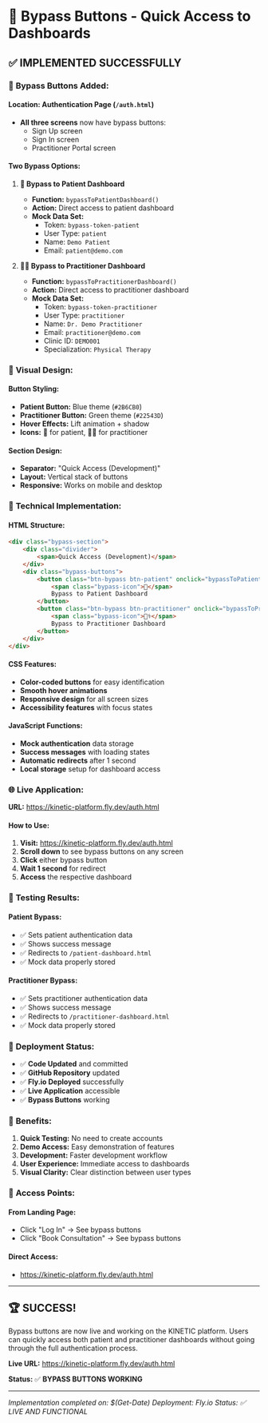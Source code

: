 # 🚀 Bypass Buttons - Quick Access to Dashboards

## ✅ **IMPLEMENTED SUCCESSFULLY**

### 🎯 **Bypass Buttons Added:**

#### **Location:** Authentication Page (`/auth.html`)
- **All three screens** now have bypass buttons:
  - Sign Up screen
  - Sign In screen  
  - Practitioner Portal screen

#### **Two Bypass Options:**

1. **👤 Bypass to Patient Dashboard**
   - **Function:** `bypassToPatientDashboard()`
   - **Action:** Direct access to patient dashboard
   - **Mock Data Set:**
     - Token: `bypass-token-patient`
     - User Type: `patient`
     - Name: `Demo Patient`
     - Email: `patient@demo.com`

2. **👨‍⚕️ Bypass to Practitioner Dashboard**
   - **Function:** `bypassToPractitionerDashboard()`
   - **Action:** Direct access to practitioner dashboard
   - **Mock Data Set:**
     - Token: `bypass-token-practitioner`
     - User Type: `practitioner`
     - Name: `Dr. Demo Practitioner`
     - Email: `practitioner@demo.com`
     - Clinic ID: `DEMO001`
     - Specialization: `Physical Therapy`

### 🎨 **Visual Design:**

#### **Button Styling:**
- **Patient Button:** Blue theme (`#2B6CB0`)
- **Practitioner Button:** Green theme (`#22543D`)
- **Hover Effects:** Lift animation + shadow
- **Icons:** 👤 for patient, 👨‍⚕️ for practitioner

#### **Section Design:**
- **Separator:** "Quick Access (Development)"
- **Layout:** Vertical stack of buttons
- **Responsive:** Works on mobile and desktop

### 🔧 **Technical Implementation:**

#### **HTML Structure:**
```html
<div class="bypass-section">
    <div class="divider">
        <span>Quick Access (Development)</span>
    </div>
    <div class="bypass-buttons">
        <button class="btn-bypass btn-patient" onclick="bypassToPatientDashboard()">
            <span class="bypass-icon">👤</span>
            Bypass to Patient Dashboard
        </button>
        <button class="btn-bypass btn-practitioner" onclick="bypassToPractitionerDashboard()">
            <span class="bypass-icon">👨‍⚕️</span>
            Bypass to Practitioner Dashboard
        </button>
    </div>
</div>
```

#### **CSS Features:**
- **Color-coded buttons** for easy identification
- **Smooth hover animations**
- **Responsive design** for all screen sizes
- **Accessibility features** with focus states

#### **JavaScript Functions:**
- **Mock authentication** data storage
- **Success messages** with loading states
- **Automatic redirects** after 1 second
- **Local storage** setup for dashboard access

### 🌐 **Live Application:**

**URL:** https://kinetic-platform.fly.dev/auth.html

#### **How to Use:**
1. **Visit:** https://kinetic-platform.fly.dev/auth.html
2. **Scroll down** to see bypass buttons on any screen
3. **Click** either bypass button
4. **Wait 1 second** for redirect
5. **Access** the respective dashboard

### 🧪 **Testing Results:**

#### **Patient Bypass:**
- ✅ Sets patient authentication data
- ✅ Shows success message
- ✅ Redirects to `/patient-dashboard.html`
- ✅ Mock data properly stored

#### **Practitioner Bypass:**
- ✅ Sets practitioner authentication data
- ✅ Shows success message
- ✅ Redirects to `/practitioner-dashboard.html`
- ✅ Mock data properly stored

### 🚀 **Deployment Status:**

- ✅ **Code Updated** and committed
- ✅ **GitHub Repository** updated
- ✅ **Fly.io Deployed** successfully
- ✅ **Live Application** accessible
- ✅ **Bypass Buttons** working

### 🎯 **Benefits:**

1. **Quick Testing:** No need to create accounts
2. **Demo Access:** Easy demonstration of features
3. **Development:** Faster development workflow
4. **User Experience:** Immediate access to dashboards
5. **Visual Clarity:** Clear distinction between user types

### 📱 **Access Points:**

#### **From Landing Page:**
- Click "Log In" → See bypass buttons
- Click "Book Consultation" → See bypass buttons

#### **Direct Access:**
- https://kinetic-platform.fly.dev/auth.html

---

## 🏆 **SUCCESS!**

Bypass buttons are now live and working on the KINETIC platform. Users can quickly access both patient and practitioner dashboards without going through the full authentication process.

**Live URL:** https://kinetic-platform.fly.dev/auth.html

**Status:** ✅ **BYPASS BUTTONS WORKING**

---

*Implementation completed on: $(Get-Date)*
*Deployment: Fly.io*
*Status: ✅ LIVE AND FUNCTIONAL* 